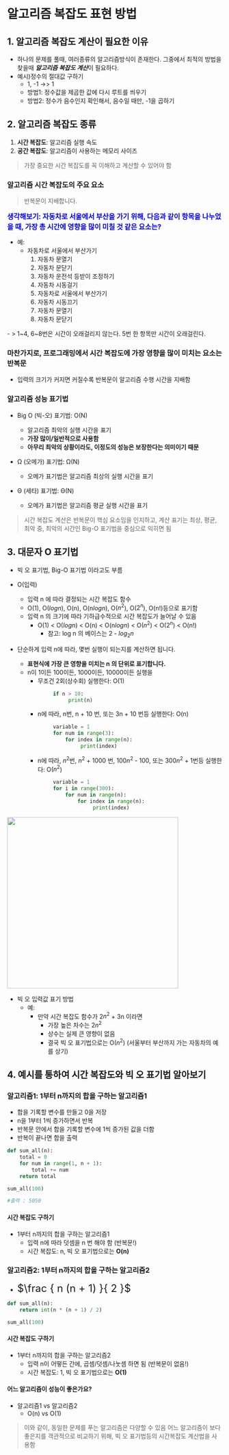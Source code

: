 # 알고리즘 복잡도 표현 방법

## 1. 알고리즘 복잡도 계산이 필요한 이유
- 하나의 문제를 풀때, 여러종류의 알고리즘방식이 존재한다. 그중에서 최적의 방법을 찾을때 ***알고리즘 복잡도 계산***이 필요하다.
- 예시)정수의 절대값 구하기    
    - 1, -1 ->> 1    
    - 방법1: 정수값을 제곱한 값에 다시 루트를 씌우기    
    - 방법2: 정수가 음수인지 확인해서, 음수일 때만, -1을 곱하기    
    

## 2. 알고리즘 복잡도 종류
1. **시간 복잡도**: 알고리즘 실행 속도    
2. **공간 복잡도**: 알고리즘이 사용하는 메모리 사이즈    

> 가장 중요한 시간 복잡도를 꼭 이해하고 계산할 수 있어야 함

### 알고리즘 시간 복잡도의 주요 요소

> 반복문이 지배합니다.


<div class="alert alert-block alert-warning">
<strong><font color="blue" size="3em">생각해보기: 자동차로 서울에서 부산을 가기 위해, 다음과 같이 항목을 나누었을 때, 가장 총 시간에 영향을 많이 미칠 것 같은 요소는?</font></strong><br>

* 예: 
  - 자동차로 서울에서 부산가기
    1. 자동차 문열기
    2. 자동차 문닫기
    3. 자동차 운전석 등받이 조정하기
    4. 자동차 시동걸기
    5. 자동차로 서울에서 부산가기
    6. 자동차 시동끄기
    7. 자동차 문열기
    8. 자동차 문닫기
</div>
- > 1~4, 6~8번은 시간이 오래걸리지 않는다. 5번 한 항목만 시간이 오래걸린다.


### 마찬가지로, 프로그래밍에서 시간 복잡도에 가장 영향을 많이 미치는 요소는 반복문
* 입력의 크기가 커지면 커질수록 반복문이 알고리즘 수행 시간을 지배함

### 알고리즘 성능 표기법
- Big O (빅-오) 표기법: O(N)
  - 알고리즘 최악의 실행 시간을 표기
  - **가장 많이/일반적으로 사용함**
  - **아무리 최악의 상황이라도, 이정도의 성능은 보장한다는 의미이기 때문**

- Ω (오메가) 표기법:  Ω(N)
  - 오메가 표기법은 알고리즘 최상의 실행 시간을 표기

- Θ (세타) 표기법: Θ(N)
  - 오메가 표기법은 알고리즘 평균 실행 시간을 표기

> 시간 복잡도 계산은 반복문이 핵심 요소임을 인지하고, 계산 표기는 최상, 평균, 최악 중, 최악의 시간인 Big-O 표기법을 중심으로 익히면 됨 


## 3. 대문자 O 표기법
* 빅 오 표기법, Big-O 표기법 이라고도 부름
* O(입력)
  - 입력 n 에 따라 결정되는 시간 복잡도 함수
  - O(1), O($log n$), O(n), O(n$log n$), O($n^2$), O($2^n$), O(n!)등으로 표기함
  - 입력 n 의 크기에 따라 기하급수적으로 시간 복잡도가 늘어날 수 있음
    - O(1) < O($log n$) < O(n) < O(n$log n$) < O($n^2$) < O($2^n$) < O(n!)
      - 참고: log n 의 베이스는 2 - $log_2 n$

* 단순하게 입력 n에 따라, 몇번 실행이 되는지를 계산하면 됩니다.
  - **표현식에 가장 큰 영향을 미치는 n 의 단위로 표기합니다.**
  - n이 1이든 100이든, 1000이든, 10000이든 실행을
    - 무조건 2회(상수회) 실행한다: O(1) 
       ```python
            if n > 10:
                 print(n)
       ```
    - n에 따라, n번, n + 10 번, 또는 3n + 10 번등 실행한다: O(n)
       ```python
            variable = 1
            for num in range(3):
                for index in range(n):
                     print(index)
       ```
    - n에 따라, $n^2$번, $n^2$ + 1000 번, 100$n^2$ - 100, 또는 300$n^2$ + 1번등 실행한다: O($n^2$)
       ```python
            variable = 1
            for i in range(300):
                for num in range(n):
                    for index in range(n):
                         print(index)
       ```    
<img src="http://www.fun-coding.org/00_Images/bigo.png" width=400/>

* 빅 오 입력값 표기 방법
  - 예: 
    - 만약 시간 복잡도 함수가 2$n^2$ + 3n 이라면
      - 가장 높은 차수는 2$n^2$ 
      - 상수는 실제 큰 영향이 없음 
      - 결국 빅 오 표기법으로는 O($n^2$) (서울부터 부산까지 가는 자동차의 예를 상기)

## 4. 예시를 통하여 시간 복잡도와 빅 오 표기법 알아보기

### 알고리즘1: 1부터 n까지의 합을 구하는 알고리즘1
* 합을 기록할 변수를 만들고 0을 저장
* n을 1부터 1씩 증가하면서 반복
* 반복문 안에서 합을 기록할 변수에 1씩 증가된 값을 더함
* 반복이 끝나면 합을 출력

```python
def sum_all(n):
    total = 0
    for num in range(1, n + 1):
        total += num
    return total

sum_all(100)

#출력 : 5050

```
#### 시간 복잡도 구하기
* 1부터 n까지의 합을 구하는 알고리즘1
  - 입력 n에 따라 덧셈을 n 번 해야 함 (반복문!)
  - 시간 복잡도: n, 빅 오 표기법으로는 **O(n)**


### 알고리즘2: 1부터 n까지의 합을 구하는 알고리즘2
* <font size=5em>$\frac { n (n + 1) }{ 2 }$</font>

```python
def sum_all(n):
    return int(n * (n + 1) / 2)

sum_all(100)
```

#### 시간 복잡도 구하기
* 1부터 n까지의 합을 구하는 알고리즘2
  - 입력 n이 어떻든 간에, 곱셈/덧셈/나눗셈 하면 됨 (반복문이 없음!)
  - 시간 복잡도: 1, 빅 오 표기법으로는 **O(1)**


#### 어느 알고리즘이 성능이 좋은가요?
- 알고리즘1 vs 알고리즘2
  - O(n) vs O(1)

> 이와 같이, 동일한 문제를 푸는 알고리즘은 다양할 수 있음
> 어느 알고리즘이 보다 좋은지를 객관적으로 비교하기 위해, 빅 오 표기법등의 시간복잡도 계산법을 사용함










